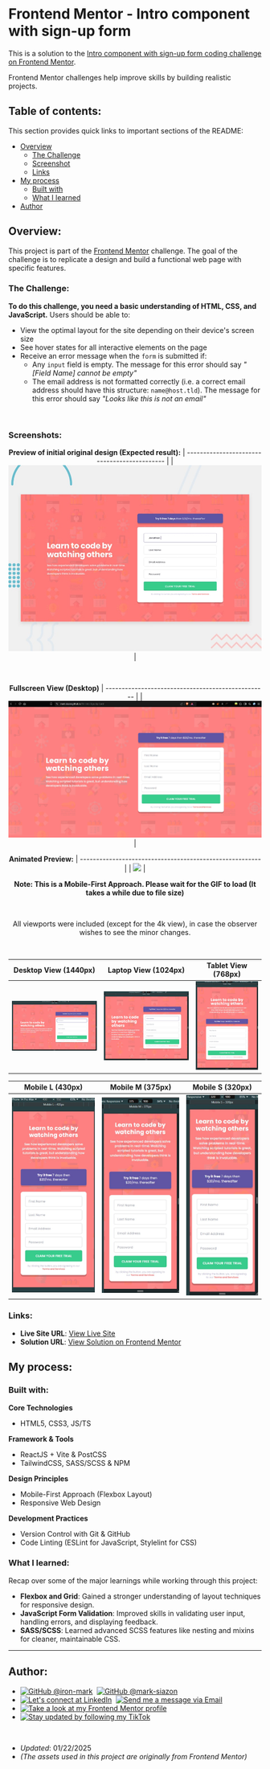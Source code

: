 # Frontend Mentor - Intro component with sign-up form

This is a solution to the [Intro component with sign-up form coding challenge on Frontend Mentor](https://www.frontendmentor.io/challenges/intro-component-with-signup-form-5cf91bd49edda32581d28fd1).

Frontend Mentor challenges help improve skills by building realistic projects.

## Table of contents:

This section provides quick links to important sections of the README:

- [Overview](#overview)
  - [The Challenge](#the-challenge)
  - [Screenshot](#screenshots)
  - [Links](#links)
- [My process](#my-process)
  - [Built with](#built-with)
  - [What I learned](#what-i-learned)
- [Author](#author)

## Overview:

This project is part of the [Frontend Mentor](https://www.frontendmentor.io/challenges/intro-component-with-signup-form-5cf91bd49edda32581d28fd1) challenge. The goal of the challenge is to replicate a design and build a functional web page with specific features.

### The Challenge:

**To do this challenge, you need a basic understanding of HTML, CSS, and JavaScript.**
Users should be able to:

- View the optimal layout for the site depending on their device's screen size
- See hover states for all interactive elements on the page
- Receive an error message when the `form` is submitted if:
  - Any `input` field is empty. The message for this error should say _"[Field Name] cannot be empty"_
  - The email address is not formatted correctly (i.e. a correct email address should have this structure: `name@host.tld`). The message for this error should say _"Looks like this is not an email"_

<br>

### Screenshots:

<div align="center">

**Preview of initial original design (Expected result):**
| -------------------------------------------- |
| ![](./src/assets/design/desktop-preview.jpg) |

<br>
  
**Fullscreen View (Desktop)**
| -------------------------------------------------- |
| ![](./src/assets/design-finished/0.1-Original.jpg) |

**Animated Preview:**
| -------------------------------------------------------- |
| ![](./src/assets/design-finished/0.3-animatedResult.gif) |
<br>

**Note: This is a Mobile-First Approach. Please wait for the GIF to load (It takes a while due to file size)**

<br>

All viewports were included (except for the 4k view), in case the observer wishes to see the minor changes.

<br>

| Desktop View (1440px)                             | Laptop View (1024px)                             | Tablet View (768px)                              |
| ------------------------------------------------- | ------------------------------------------------ | ------------------------------------------------ |
| ![](./src/assets/design-finished/1.0-Desktop.jpg) | ![](./src/assets/design-finished/1.1-Laptop.jpg) | ![](./src/assets/design-finished/1.2-Tablet.jpg) |

| Mobile L (430px)                                  | Mobile M (375px)                                  | Mobile S (320px)                                  |
| ------------------------------------------------- | ------------------------------------------------- | ------------------------------------------------- |
| ![](./src/assets/design-finished/1.3-MobileL.jpg) | ![](./src/assets/design-finished/1.4-MobileM.jpg) | ![](./src/assets/design-finished/1.5-MobileS.jpg) |

</div>

### Links:

- **Live Site URL**: [View Live Site](https://mark-siazon.github.io/FM-Intro-Sign_Up-Card/)
- **Solution URL**: [View Solution on Frontend Mentor](https://www.frontendmentor.io/solutions/intro-sign-up-card-responsive-mobile-first-tsreactjsvitetailwind-xDHv-PZicE)

## My process:

### Built with:

**Core Technologies**

- HTML5, CSS3, JS/TS

**Framework & Tools**

- ReactJS + Vite & PostCSS
- TailwindCSS, SASS/SCSS & NPM

**Design Principles**

- Mobile-First Approach (Flexbox Layout)
- Responsive Web Design

**Development Practices**

- Version Control with Git & GitHub
- Code Linting (ESLint for JavaScript, Stylelint for CSS)

### What I learned:

Recap over some of the major learnings while working through this project:

- **Flexbox and Grid**: Gained a stronger understanding of layout techniques for responsive design.
- **JavaScript Form Validation**: Improved skills in validating user input, handling errors, and displaying feedback.
- **SASS/SCSS**: Learned advanced SCSS features like nesting and mixins for cleaner, maintainable CSS.

<hr>

## Author:

- <a href="https://github.com/iron-mark"><img src="https://img.shields.io/badge/GitHub-181717?logo=github&logoColor=white&style=for-the-badge&label=GitHub @iron-mark" alt="GitHub @iron-mark"/></a>‎ ‎ ‎ ‎ ‎ ‎ <a href="https://github.com/mark-siazon"><img src="https://img.shields.io/badge/GitHub-181717?logo=github&logoColor=white&style=for-the-badge&label=GitHub @mark-siazon" alt="GitHub @mark-siazon"/></a>
- <a href="https://https://www.linkedin.com/in/mark-s-6024481b2/"><img src="https://img.shields.io/badge/LinkedIn-0A66C2?style=for-the-badge&logo=linkedin&logoColor=white&label=Let's connect at LinkedIn" alt="Let's connect at LinkedIn"/></a>‎ ‎ ‎ ‎ ‎ ‎ <a href="mailto:marka.siazon@gmail.com"><img src="https://img.shields.io/badge/Email-D14836?logo=gmail&logoColor=white&style=for-the-badge&label=Send me a message via Email" alt="Send me a message via Email"/></a>
- <a href="https://www.frontendmentor.io/profile/Iron-Mark"><img src="https://img.shields.io/badge/Frontend%20Mentor-3A0DCC?logo=FrontendMentor&logoColor=white&style=for-the-badge&label=Take a look at my Frontend Mentor profile" alt="Take a look at my Frontend Mentor profile"/></a>
- <a href="https://www.tiktok.com/@iron_markk"><img src="https://img.shields.io/badge/TikTok-000000?logo=tiktok&logoColor=white&style=for-the-badge&label=Stay updated by following my TikTok" alt="Stay updated by following my TikTok"/></a>

<br>

- _Updated_: 01/22/2025
- _(The assets used in this project are originally from Frontend Mentor)_
